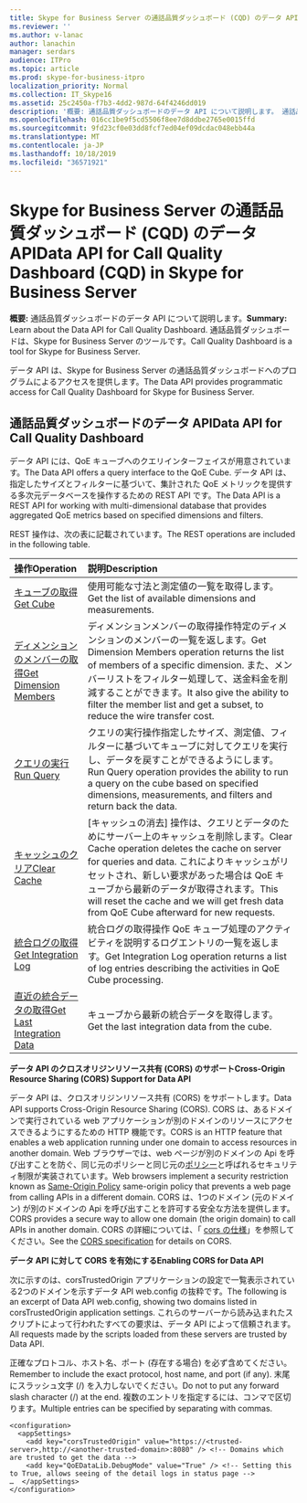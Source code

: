 ```yaml
---
title: Skype for Business Server の通話品質ダッシュボード (CQD) のデータ API
ms.reviewer: ''
ms.author: v-lanac
author: lanachin
manager: serdars
audience: ITPro
ms.topic: article
ms.prod: skype-for-business-itpro
localization_priority: Normal
ms.collection: IT_Skype16
ms.assetid: 25c2450a-f7b3-4dd2-987d-64f4246dd019
description: '概要: 通話品質ダッシュボードのデータ API について説明します。 通話品質ダッシュボードは、Skype for Business Server のツールです。'
ms.openlocfilehash: 016cc1be9f5cd5506f8ee7d8ddbe2765e0015ffd
ms.sourcegitcommit: 9fd23cf0e03dd8fcf7ed04ef09dcdac048ebb44a
ms.translationtype: MT
ms.contentlocale: ja-JP
ms.lasthandoff: 10/18/2019
ms.locfileid: "36571921"
---
```

# <a name="data-api-for-call-quality-dashboard-cqd-in-skype-for-business-server"></a><span data-ttu-id="98401-104">Skype for Business Server の通話品質ダッシュボード (CQD) のデータ API</span><span class="sxs-lookup"><span data-stu-id="98401-104">Data API for Call Quality Dashboard (CQD) in Skype for Business Server</span></span>
 
<span data-ttu-id="98401-105">**概要:** 通話品質ダッシュボードのデータ API について説明します。</span><span class="sxs-lookup"><span data-stu-id="98401-105">**Summary:** Learn about the Data API for Call Quality Dashboard.</span></span> <span data-ttu-id="98401-106">通話品質ダッシュボードは、Skype for Business Server のツールです。</span><span class="sxs-lookup"><span data-stu-id="98401-106">Call Quality Dashboard is a tool for Skype for Business Server.</span></span>
  
<span data-ttu-id="98401-107">データ API は、Skype for Business Server の通話品質ダッシュボードへのプログラムによるアクセスを提供します。</span><span class="sxs-lookup"><span data-stu-id="98401-107">The Data API provides programmatic access for Call Quality Dashboard for Skype for Business Server.</span></span>
  
## <a name="data-api-for-call-quality-dashboard"></a><span data-ttu-id="98401-108">通話品質ダッシュボードのデータ API</span><span class="sxs-lookup"><span data-stu-id="98401-108">Data API for Call Quality Dashboard</span></span>

<span data-ttu-id="98401-109">データ API には、QoE キューブへのクエリインターフェイスが用意されています。</span><span class="sxs-lookup"><span data-stu-id="98401-109">The Data API offers a query interface to the QoE Cube.</span></span> <span data-ttu-id="98401-110">データ API は、指定したサイズとフィルターに基づいて、集計された QoE メトリックを提供する多次元データベースを操作するための REST API です。</span><span class="sxs-lookup"><span data-stu-id="98401-110">The Data API is a REST API for working with multi-dimensional database that provides aggregated QoE metrics based on specified dimensions and filters.</span></span>
  
<span data-ttu-id="98401-111">REST 操作は、次の表に記載されています。</span><span class="sxs-lookup"><span data-stu-id="98401-111">The REST operations are included in the following table.</span></span>
  

|<span data-ttu-id="98401-112">**操作**</span><span class="sxs-lookup"><span data-stu-id="98401-112">**Operation**</span></span>|<span data-ttu-id="98401-113">**説明**</span><span class="sxs-lookup"><span data-stu-id="98401-113">**Description**</span></span>|
|:-----|:-----|
|[<span data-ttu-id="98401-114">キューブの取得</span><span class="sxs-lookup"><span data-stu-id="98401-114">Get Cube</span></span>](get-cube.md) <br/> |<span data-ttu-id="98401-115">使用可能な寸法と測定値の一覧を取得します。</span><span class="sxs-lookup"><span data-stu-id="98401-115">Get the list of available dimensions and measurements.</span></span>  <br/> |
|[<span data-ttu-id="98401-116">ディメンションのメンバーの取得</span><span class="sxs-lookup"><span data-stu-id="98401-116">Get Dimension Members</span></span>](get-dimension-members.md) <br/> |<span data-ttu-id="98401-117">ディメンションメンバーの取得操作特定のディメンションのメンバーの一覧を返します。</span><span class="sxs-lookup"><span data-stu-id="98401-117">Get Dimension Members operation returns the list of members of a specific dimension.</span></span> <span data-ttu-id="98401-118">また、メンバーリストをフィルター処理して、送金料金を削減することができます。</span><span class="sxs-lookup"><span data-stu-id="98401-118">It also give the ability to filter the member list and get a subset, to reduce the wire transfer cost.</span></span>  <br/> |
|[<span data-ttu-id="98401-119">クエリの実行</span><span class="sxs-lookup"><span data-stu-id="98401-119">Run Query</span></span>](run-query.md) <br/> |<span data-ttu-id="98401-120">クエリの実行操作指定したサイズ、測定値、フィルターに基づいてキューブに対してクエリを実行し、データを戻すことができるようにします。</span><span class="sxs-lookup"><span data-stu-id="98401-120">Run Query operation provides the ability to run a query on the cube based on specified dimensions, measurements, and filters and return back the data.</span></span>  <br/> |
|[<span data-ttu-id="98401-121">キャッシュのクリア</span><span class="sxs-lookup"><span data-stu-id="98401-121">Clear Cache</span></span>](clear-cache.md) <br/> |<span data-ttu-id="98401-122">[キャッシュの消去] 操作は、クエリとデータのためにサーバー上のキャッシュを削除します。</span><span class="sxs-lookup"><span data-stu-id="98401-122">Clear Cache operation deletes the cache on server for queries and data.</span></span> <span data-ttu-id="98401-123">これによりキャッシュがリセットされ、新しい要求があった場合は QoE キューブから最新のデータが取得されます。</span><span class="sxs-lookup"><span data-stu-id="98401-123">This will reset the cache and we will get fresh data from QoE Cube afterward for new requests.</span></span>  <br/> |
|[<span data-ttu-id="98401-124">統合ログの取得</span><span class="sxs-lookup"><span data-stu-id="98401-124">Get Integration Log</span></span>](get-integration-log.md) <br/> |<span data-ttu-id="98401-125">統合ログの取得操作 QoE キューブ処理のアクティビティを説明するログエントリの一覧を返します。</span><span class="sxs-lookup"><span data-stu-id="98401-125">Get Integration Log operation returns a list of log entries describing the activities in QoE Cube processing.</span></span>  <br/> |
|[<span data-ttu-id="98401-126">直近の統合データの取得</span><span class="sxs-lookup"><span data-stu-id="98401-126">Get Last Integration Data</span></span>](get-last-integration-data.md) <br/> |<span data-ttu-id="98401-127">キューブから最新の統合データを取得します。</span><span class="sxs-lookup"><span data-stu-id="98401-127">Get the last integration data from the cube.</span></span>  <br/> |
   
 <span data-ttu-id="98401-128">**データ API のクロスオリジンリソース共有 (CORS) のサポート**</span><span class="sxs-lookup"><span data-stu-id="98401-128">**Cross-Origin Resource Sharing (CORS) Support for Data API**</span></span>
  
<span data-ttu-id="98401-129">データ API は、クロスオリジンリソース共有 (CORS) をサポートします。</span><span class="sxs-lookup"><span data-stu-id="98401-129">Data API supports Cross-Origin Resource Sharing (CORS).</span></span> <span data-ttu-id="98401-130">CORS は、あるドメインで実行されている web アプリケーションが別のドメインのリソースにアクセスできるようにするための HTTP 機能です。</span><span class="sxs-lookup"><span data-stu-id="98401-130">CORS is an HTTP feature that enables a web application running under one domain to access resources in another domain.</span></span> <span data-ttu-id="98401-131">Web ブラウザーでは、web ページが別のドメインの Api を呼び出すことを防ぐ、同じ元のポリシーと同じ元の[ポリシー](https://www.w3.org/Security/wiki/Same_Origin_Policy)と呼ばれるセキュリティ制限が実装されています。</span><span class="sxs-lookup"><span data-stu-id="98401-131">Web browsers implement a security restriction known as [Same-Origin Policy](https://www.w3.org/Security/wiki/Same_Origin_Policy) same-origin policy that prevents a web page from calling APIs in a different domain.</span></span> <span data-ttu-id="98401-132">CORS は、1つのドメイン (元のドメイン) が別のドメインの Api を呼び出すことを許可する安全な方法を提供します。</span><span class="sxs-lookup"><span data-stu-id="98401-132">CORS provides a secure way to allow one domain (the origin domain) to call APIs in another domain.</span></span> <span data-ttu-id="98401-133">CORS の詳細については、「 [cors の仕様](https://www.w3.org/TR/cors/)」を参照してください。</span><span class="sxs-lookup"><span data-stu-id="98401-133">See the [CORS specification](https://www.w3.org/TR/cors/) for details on CORS.</span></span>
  
 <span data-ttu-id="98401-134">**データ API に対して CORS を有効にする**</span><span class="sxs-lookup"><span data-stu-id="98401-134">**Enabling CORS for Data API**</span></span>
  
 <span data-ttu-id="98401-135">次に示すのは、corsTrustedOrigin アプリケーションの設定で一覧表示されている2つのドメインを示すデータ API web.config の抜粋です。</span><span class="sxs-lookup"><span data-stu-id="98401-135">The following is an excerpt of Data API web.config, showing two domains listed in corsTrustedOrigin application settings.</span></span> <span data-ttu-id="98401-136">これらのサーバーから読み込まれたスクリプトによって行われたすべての要求は、データ API によって信頼されます。</span><span class="sxs-lookup"><span data-stu-id="98401-136">All requests made by the scripts loaded from these servers are trusted by Data API.</span></span>
  
<span data-ttu-id="98401-137">正確なプロトコル、ホスト名、ポート (存在する場合) を必ず含めてください。</span><span class="sxs-lookup"><span data-stu-id="98401-137">Remember to include the exact protocol, host name, and port (if any).</span></span> <span data-ttu-id="98401-138">末尾にスラッシュ文字 (/) を入力しないでください。</span><span class="sxs-lookup"><span data-stu-id="98401-138">Do not to put any forward slash character (/) at the end.</span></span> <span data-ttu-id="98401-139">複数のエントリを指定するには、コンマで区切ります。</span><span class="sxs-lookup"><span data-stu-id="98401-139">Multiple entries can be specified by separating with commas.</span></span>
  
```
<configuration>
  <appSettings>
    <add key="corsTrustedOrigin" value="https://<trusted-server>,http://<another-trusted-domain>:8080" /> <!-- Domains which are trusted to get the data -->
    <add key="QoEDataLib.DebugMode" value="True" /> <!-- Setting this to True, allows seeing of the detail logs in status page -->
…  </appSettings>
</configuration>
```


